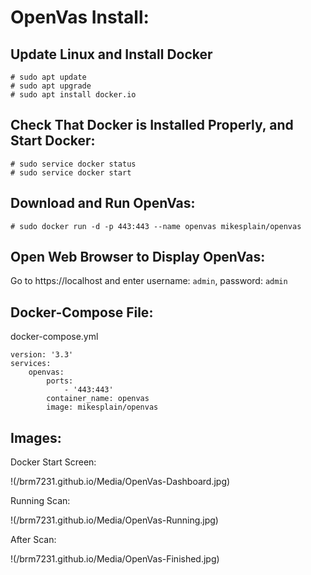 # OpenVas Install:
## Update Linux and Install Docker
~~~
# sudo apt update
# sudo apt upgrade
# sudo apt install docker.io
~~~
## Check That Docker is Installed Properly, and Start Docker:
~~~
# sudo service docker status
# sudo service docker start
~~~
## Download and Run OpenVas:
~~~
# sudo docker run -d -p 443:443 --name openvas mikesplain/openvas
~~~
## Open Web Browser to Display OpenVas:
Go to https://localhost and enter username: `admin`, password: `admin`

## Docker-Compose File:
docker-compose.yml
~~~
version: '3.3'
services:
    openvas:
        ports:
            - '443:443'
        container_name: openvas
        image: mikesplain/openvas
~~~

## Images:
Docker Start Screen:

!(/brm7231.github.io/Media/OpenVas-Dashboard.jpg)

Running Scan:

!(/brm7231.github.io/Media/OpenVas-Running.jpg)

After Scan:

!(/brm7231.github.io/Media/OpenVas-Finished.jpg)
